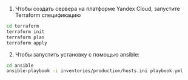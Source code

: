 1. Чтобы создать сервера на платформе Yandex Cloud, запустите Terraform спецификацию
```bash
cd terraform
terraform init
terraform plan
terraform apply
```

2. Чтобы запустить установку с помощью ansible:

```bash
cd ansible
ansible-playbook -i inventories/production/hosts.ini playbook.yml
```